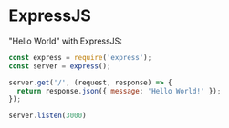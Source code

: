 # ExpressJS

"Hello World" with ExpressJS:
```js
const express = require('express');
const server = express();

server.get('/', (request, response) => {
  return response.json({ message: 'Hello World!' });
});

server.listen(3000)
```
